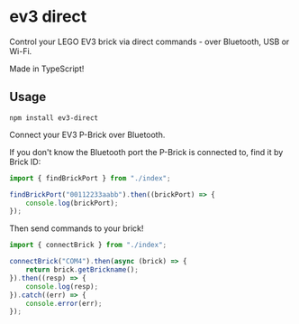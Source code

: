 # ev3 direct

Control your LEGO EV3 brick via direct commands - over Bluetooth, USB or Wi-Fi.

Made in TypeScript!

## Usage

`npm install ev3-direct`

Connect your EV3 P-Brick over Bluetooth.

If you don't know the Bluetooth port the P-Brick is connected to, find it by Brick ID:

```typescript
import { findBrickPort } from "./index";

findBrickPort("00112233aabb").then((brickPort) => {
    console.log(brickPort);
});
```

Then send commands to your brick!

```typescript
import { connectBrick } from "./index";

connectBrick("COM4").then(async (brick) => {
    return brick.getBrickname();
}).then((resp) => {
    console.log(resp);
}).catch((err) => {
    console.error(err);
});
```